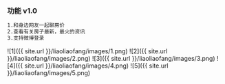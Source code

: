 ### 功能 v1.0 
```markdown
1.和身边网友一起聊房价
2.查看有关房子最新，最火的资讯
3.支持微博登录
```
![1]({{ site.url }}/liaoliaofang/images/1.png)
![2]({{ site.url }}/liaoliaofang/images/2.png)
![3]({{ site.url }}/liaoliaofang/images/3.png)
![4]({{ site.url }}/liaoliaofang/images/4.png)
![5]({{ site.url }}/liaoliaofang/images/5.png)
